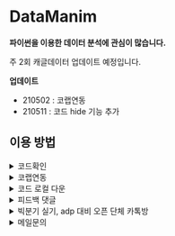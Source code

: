 DataManim
============================

**파이썬을 이용한 데이터 분석에 관심이 많습니다.** 
  
주 2회 캐글데이터 업데이트 예정입니다.

**업데이트**
- 210502 : 코랩연동
- 210511 : 코드 hide 기능 추가      
          
            


**이용 방법**
-------------  
<details>
<summary> 코드확인 </summary>
     
----------   
    
![colab](./dataset/img/showlst1.png)   
     
----------   
**좌측상단의 버튼을 클릭하면 데이터 코드 리스트가 생성됩니다.**   
   
----------   
    
![colab](./dataset/img/showlst2.png)   
     
----------   

</details>

<details>
<summary> 코랩연동 </summary>
     
----------   
    
![colab](./dataset/img/colab.png)   
     
----------   
    
       
**페이지 우측상단의 로켓모양 클릭후 코랩으로 이동, 기본적으로 데이터 셋은 github에서 바로 불러올수 있음**  
   

</details>

<details>
<summary> 코드 로컬 다운 </summary>  
     
----------   
    
![colab](./dataset/img/codeDown.png)    
    
----------   
       
         
**페이지 우측상단의 다운로드 버튼클릭후 '.ipynb' 파일선택 -> 마우스 오른쪽버튼 클릭 -> '다른이름으로 링크저장'**  
   

</details>

<details>
<summary> 피드백 댓글 </summary>  
 
     
----------   

![colab](./dataset/img/comment.png)  
     
----------   
    

**모든페이지 하단에서 깃헙로그인 후 댓글 작성가능합니다. 문의사항주시면 최대한 빠르게 답변드리겠습니다.**   

</details>

<details>
<summary> 빅분기 실기, adp 대비 오픈 단체 카톡방 </summary>

     
----------   
    
[오픈카톡링크(클릭)](https://open.kakao.com/o/gJl1ud2c)   
  
**스터디 모집 및 정보공유, 정답 코드 공유등을 하는 오픈 단톡방입니다**  
참여코드 :1111
          
----------   
    
</details>

<details>
<summary> 메일문의 </summary>
  
       
----------   
    
datamanim@gmail.com   
     
----------   
    
</details>

